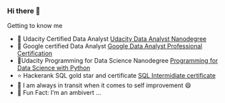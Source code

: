 ### Hi there 👋

Getting to know me



- 🔭 Udacity Certified Data Analyst [Udacity Data Analyst Nanodegree](https://confirm.udacity.com/AGWCTFGQ)
- 🌱 Google certified Data Analyst [Google Data Analyst Professional Certification](https://www.credly.com/badges/448b3c09-2ff3-4474-ae86-59cd6dbc1f06?source=linked_in_profile)
- 🌱Udacity Programming for Data Science Nanodegree [Programming for Data Science with Python](https://confirm.udacity.com/WEPQ2D9V)
- ⭐ Hackerank SQL gold star and certificate [SQL Intermidiate certificate](https://www.hackerrank.com/certificates/5db8f881830a)
- 👯 I am always in transit when it comes to self improvement 😄
- 🤔 Fun Fact: I’m an ambivert  ...

